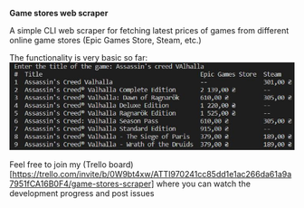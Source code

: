 **Game stores web scraper**

A simple CLI web scraper for fetching latest prices of games from different online game stores (Epic Games Store, Steam, etc.)

The functionality is very basic so far:
![Example of usage](documentation\screenshot.jpg)

Feel free to join my (Trello board)[https://trello.com/invite/b/0W9bt4xw/ATTI970241cc85dd1e1ac266da61a9a7951fCA16B0F4/game-stores-scraper] where you can watch the development progress and post issues